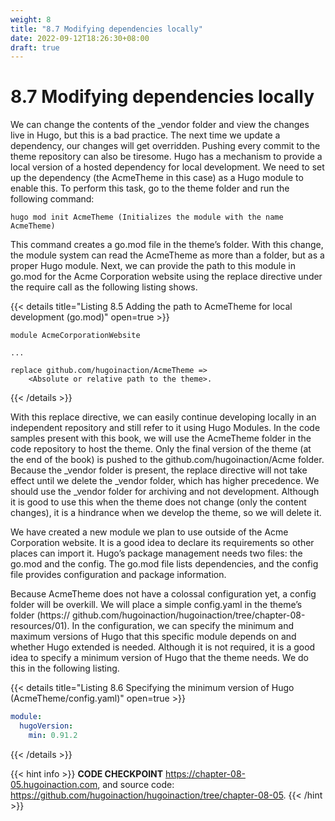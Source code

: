 ```yaml
---
weight: 8
title: "8.7 Modifying dependencies locally"
date: 2022-09-12T18:26:30+08:00
draft: true
---
```


# 8.7 Modifying dependencies locally

We can change the contents of the _vendor folder and view the changes live in Hugo, but this is a bad practice. The next time we update a dependency, our changes will get overridden. Pushing every commit to the theme repository can also be tiresome. Hugo has a mechanism to provide a local version of a hosted dependency for local development. We need to set up the dependency (the AcmeTheme in this case) as a Hugo module to enable this. To perform this task, go to the theme folder and run the following command:

```shell
hugo mod init AcmeTheme (Initializes the module with the name AcmeTheme)
```

This command creates a go.mod file in the theme’s folder. With this change, the module system can read the AcmeTheme as more than a folder, but as a proper Hugo module. Next, we can provide the path to this module in go.mod for the Acme Corporation website using the replace directive under the require call as the following listing shows.

{{< details title="Listing 8.5 Adding the path to AcmeTheme for local development (go.mod)" open=true >}}
```
module AcmeCorporationWebsite

...

replace github.com/hugoinaction/AcmeTheme =>
    <Absolute or relative path to the theme>.
```
{{< /details >}}

With this replace directive, we can easily continue developing locally in an independent repository and still refer to it using Hugo Modules. In the code samples present with this book, we will use the AcmeTheme folder in the code repository to host the theme. Only the final version of the theme (at the end of the book) is pushed to the github.com/hugoinaction/Acme folder. Because the _vendor folder is present, the replace directive will not take effect until we delete the _vendor folder, which has higher precedence. We should use the _vendor folder for archiving and not development. Although it is good to use this when the theme does not change (only the content changes), it is a hindrance when we develop the theme, so we will delete it.

We have created a new module we plan to use outside of the Acme Corporation website. It is a good idea to declare its requirements so other places can import it. Hugo’s package management needs two files: the go.mod and the config. The go.mod file lists dependencies, and the config file provides configuration and package information.

Because AcmeTheme does not have a colossal configuration yet, a config folder will be overkill. We will place a simple config.yaml in the theme’s folder (https:// github.com/hugoinaction/hugoinaction/tree/chapter-08-resources/01). In the configuration, we can specify the minimum and maximum versions of Hugo that this specific module depends on and whether Hugo extended is needed. Although it is not required, it is a good idea to specify a minimum version of Hugo that the theme needs. We do this in the following listing.

{{< details title="Listing 8.6 Specifying the minimum version of Hugo (AcmeTheme/config.yaml)" open=true >}}
```yaml
module: 
  hugoVersion:
    min: 0.91.2
```
{{< /details >}}

{{< hint info >}}
**CODE CHECKPOINT**    https://chapter-08-05.hugoinaction.com, and source code: https://github.com/hugoinaction/hugoinaction/tree/chapter-08-05.
{{< /hint >}}
